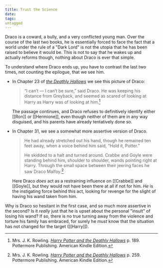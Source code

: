 ```yaml
---
title: Trust the Science
date: 
tags:
untagged
---
```


Draco is a coward, a bully, and a very conflicted young man.  Over the course of
the last two books, he is essentially forced to face the fact that a world under
the rule of a "Dark Lord" is not the utopia that he has been raised to believe
it would be.  This is not to say that he wakes up and actually reforms though,
nothing about Draco is ever that simple. 

To understand where Draco ends up, you have to contrast the last two times, not
counting the epilogue, that we see him.  

* In Chapter 23 of _[the Deathly Hallows][HPDH1]_ we see this picture of Draco:
  
  > “I can’t — I can’t be sure,” said Draco. He was keeping his distance from
  > Greyback, and seemed as scared of looking at Harry as Harry was of looking
  > at him.[^211025-2]

  The passage continues, and Draco refuses to definitively identify either
  [[Ron]] or [[Hermione]], even though neither of them are in any way disguised,
  and his parents have already tentatively done so. 
* In Chapter 31, we see a somewhat more assertive version of Draco. 
  
  > He had already stretched out his hand, though he remained ten feet away,
  > when a voice behind him said, “Hold it, Potter.”
  > 
  > He skidded to a halt and turned around. Crabbe and Goyle were standing
  > behind him, shoulder to shoulder, wands pointing right at Harry. Through the
  > small space between their jeering faces he saw Draco Malfoy.[^211025-3]

  Here Draco *does* act as a restraining influence on [[Crabbe]] and [[Goyle]],
  but they would not have been there at all if not for him.  *He* is the
  instigating force behind this act, looking for revenge for the slight of
  having his wand taken from him. 

Why is Draco so hesitant in the first case, and so much more assertive in the
second?  Is it *really* just that he is upset about the personal "insult" of
losing his wand?  If so, there is no true turning away from the violence and
torture his family has embraced, for surely he *must* know that the situation has
not changed for the target ([[Harry]]).  

[^211025-3]: Mrs. J. K. Rowling. 
    _[Harry Potter and the Deathly Hallows][HPDH3]_
    p. 259. Pottermore Publishing. American Kindle Edition. 

[^211025-2]: Mrs. J. K. Rowling. 
    _[Harry Potter and the Deathly Hallows][HPDH2]_
    p. 189. Pottermore Publishing. American Kindle Edition. 

[HPDH1]: https://www.goodreads.com/book/show/136251.Harry_Potter_and_the_Deathly_Hallows

[HPDH2]: https://www.goodreads.com/book/show/136251.Harry_Potter_and_the_Deathly_Hallows

[HPDH3]: https://www.goodreads.com/book/show/136251.Harry_Potter_and_the_Deathly_Hallows

